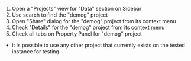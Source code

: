 1. Open a "Projects" view for "Data" section on Sidebar
2. Use search to find the "demog" project
3. Open "Share" dialog for the "demog" project from its context menu
4. Check "Details" for the "demog" project from its context menu
5. Check all tabs on Property Panel for "demog" project

* it is possible to use any other project that currently exists on the tested instance for testing